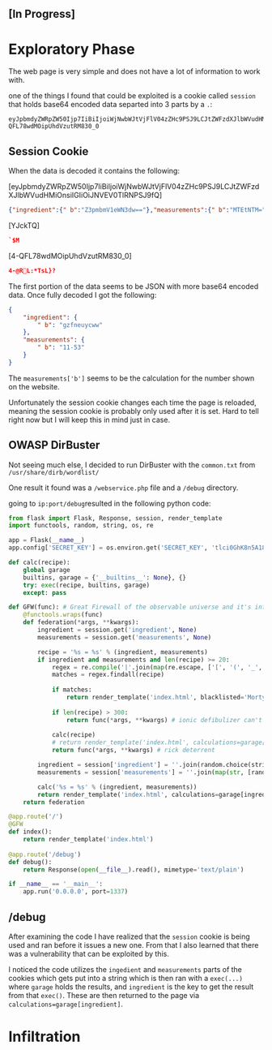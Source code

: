 ## [In Progress] ##

# Exploratory Phase #
The web page is very simple and does not have a lot of information to work with.

one of the things I found that could be exploited is a cookie called `session` that holds base64 encoded data separted into 3 parts by a `.`:
```
eyJpbmdyZWRpZW50Ijp7IiBiIjoiWjNwbWJtVjFlV04zZHc9PSJ9LCJtZWFzdXJlbWVudHMiOnsiIGIiOiJNVEV0TlRNPSJ9fQ.YJckTQ.4-QFL78wdMOipUhdVzutRM830_0
```

## Session Cookie ##
When the data is decoded it contains the following:

[eyJpbmdyZWRpZW50Ijp7IiBiIjoiWjNwbWJtVjFlV04zZHc9PSJ9LCJtZWFzdXJlbWVudHMiOnsiIGIiOiJNVEV0TlRNPSJ9fQ]
```json
{"ingredient":{" b":"Z3pmbmV1eWN3dw=="},"measurements":{" b":"MTEtNTM="}}
```
[YJckTQ]
```json
`$M
```
[4-QFL78wdMOipUhdVzutRM830_0]
```json
4-@RL:*TsL}?
```

The first portion of the data seems to be JSON with more base64 encoded data.
Once fully decoded I got the following:
```JSON
{
	"ingredient": {
		" b": "gzfneuycww"
	},
	"measurements": {
		" b": "11-53"
	}
}
```

The `measurements['b']` seems to be the calculation for the number shown on the website.

Unfortunately the session cookie changes each time the page is reloaded, meaning the session cookie is probably only used after it is set. Hard to tell right now but I will keep this in mind just in case.

## OWASP DirBuster ##
Not seeing much else, I decided to run DirBuster with the `common.txt` from `/usr/share/dirb/wordlist/`

One result it found was a `/webservice.php` file and a `/debug` directory.

going to `ip:port/debug`resulted in the following python code:
```py
from flask import Flask, Response, session, render_template
import functools, random, string, os, re

app = Flask(__name__)
app.config['SECRET_KEY'] = os.environ.get('SECRET_KEY', 'tlci0GhK8n5A18K1GTx6KPwfYjuuftWw')

def calc(recipe):
    global garage
    builtins, garage = {'__builtins__': None}, {}
    try: exec(recipe, builtins, garage)
    except: pass

def GFW(func): # Great Firewall of the observable universe and it's infinite timelines
    @functools.wraps(func)
    def federation(*args, **kwargs):
        ingredient = session.get('ingredient', None)
        measurements = session.get('measurements', None)

        recipe = '%s = %s' % (ingredient, measurements)
        if ingredient and measurements and len(recipe) >= 20:
            regex = re.compile('|'.join(map(re.escape, ['[', '(', '_', '.'])))
            matches = regex.findall(recipe)
            
            if matches: 
                return render_template('index.html', blacklisted='Morty you dumbass: ' + ', '.join(set(matches)))
            
            if len(recipe) > 300: 
                return func(*args, **kwargs) # ionic defibulizer can't handle more bytes than that
            
            calc(recipe)
            # return render_template('index.html', calculations=garage[ingredient])
            return func(*args, **kwargs) # rick deterrent

        ingredient = session['ingredient'] = ''.join(random.choice(string.lowercase) for _ in xrange(10))
        measurements = session['measurements'] = ''.join(map(str, [random.randint(1, 69), random.choice(['+', '-', '*']), random.randint(1,69)]))

        calc('%s = %s' % (ingredient, measurements))
        return render_template('index.html', calculations=garage[ingredient])
    return federation

@app.route('/')
@GFW
def index():
    return render_template('index.html')
 
@app.route('/debug')
def debug():
    return Response(open(__file__).read(), mimetype='text/plain')

if __name__ == '__main__':
    app.run('0.0.0.0', port=1337)
```

## /debug ##
After examining the code I have realized that the `session` cookie is being used and ran before it issues a new one. From that I also learned that there was a vulnerability that can be exploited by this.

I noticed the code utilizes the `ingedient` and `measurements` parts of the cookies which gets put into a string which is then ran with a `exec(...)` where `garage` holds the results, and `ingredient` is the key to get the result from that `exec()`. These are then returned to the page via `calculations=garage[ingredient]`.

# Infiltration #
